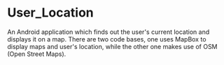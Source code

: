 # User_Location

An Android application which finds out the user's current location and displays it on a map. There are two code bases, one uses MapBox to display maps and user's location, while the other one makes use of OSM (Open Street Maps).
